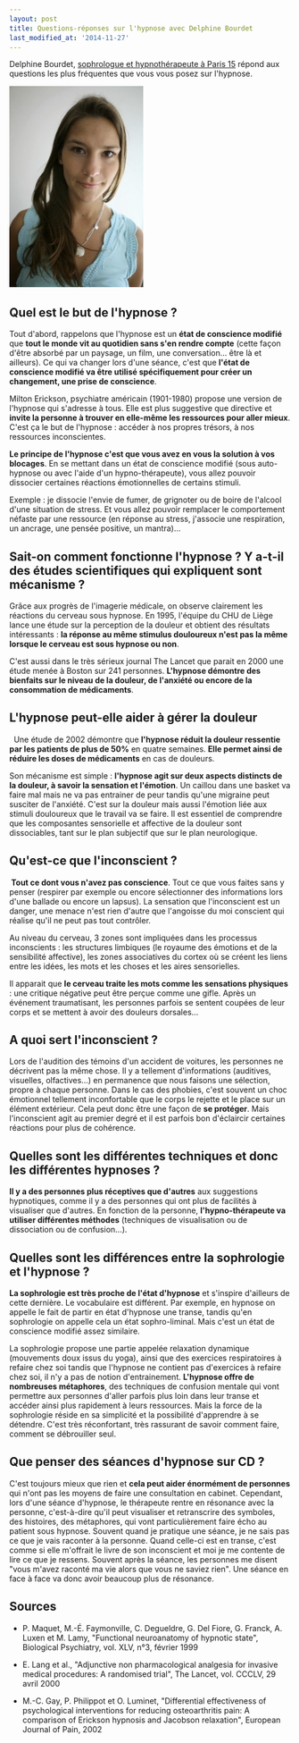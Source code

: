 ```yaml
---
layout: post
title: Questions-réponses sur l'hypnose avec Delphine Bourdet
last_modified_at: '2014-11-27'
---
```


Delphine Bourdet, [sophrologue et hypnothérapeute à Paris 15](http://www.lotusinparis.com/) répond aux questions les plus fréquentes que vous vous posez sur l'hypnose.

[![Delphine Bourdet](/assets/2014-02-19/Delphine-Bourdet.jpg)](http://www.lotusinparis.com/)

## Quel est le but de l'hypnose ?

Tout d'abord, rappelons que l'hypnose est un **état de conscience modifié** que **tout le monde vit au quotidien sans s'en rendre compte**
(cette façon d'être absorbé par un paysage, un film, une conversation... être là et ailleurs).
Ce qui va changer lors d'une séance, c'est que **l'état de conscience modifié va être utilisé spécifiquement pour créer un changement, une prise de conscience**.

Milton Erickson, psychiatre américain (1901-1980) propose une version de l'hypnose qui s'adresse à tous.
Elle est plus suggestive que directive et **invite la personne à trouver en elle-même les ressources pour aller mieux**.
C'est ça le but de l'hypnose : accéder à nos propres trésors, à nos ressources inconscientes. 

**Le principe de l'hypnose c'est que vous avez en vous la solution à vos blocages**.
En se mettant dans un état de conscience modifié (sous auto-hypnose ou avec l'aide d'un hypno-thérapeute),
vous allez pouvoir dissocier certaines réactions émotionnelles de certains stimuli. 

Exemple : je dissocie l'envie de fumer, de grignoter ou de boire de l'alcool d'une situation de stress.
Et vous allez pouvoir remplacer le comportement néfaste par une ressource (en réponse au stress, j'associe une respiration, un ancrage, une pensée positive, un mantra)...

## Sait-on comment fonctionne l'hypnose ? Y a-t-il des études scientifiques qui expliquent sont mécanisme ?

Grâce aux progrès de l'imagerie médicale, on observe clairement les réactions du cerveau sous hypnose.
En 1995, l'équipe du CHU de Liège lance une étude sur la perception de la douleur et obtient des résultats intéressants :
**la réponse au même stimulus douloureux n'est pas la même lorsque le cerveau est sous hypnose ou non**.

C'est aussi dans le très sérieux journal The Lancet que parait en 2000 une étude menée à Boston sur 241 personnes.
**L'hypnose démontre des bienfaits sur le niveau de la douleur, de l'anxiété ou encore de la consommation de médicaments**.

## L'hypnose peut-elle aider à gérer la douleur

  Une étude de 2002 démontre que **l'hypnose réduit la douleur ressentie par les patients de plus de 50%** en quatre semaines.
**Elle permet ainsi de réduire les doses de médicaments** en cas de douleurs. 

Son mécanisme est simple : **l'hypnose agit sur deux aspects distincts de la douleur, à savoir la sensation et l'émotion**.
Un caillou dans une basket va faire mal mais ne va pas entrainer de peur tandis qu'une migraine peut susciter de l'anxiété.
C'est sur la douleur mais aussi l'émotion liée aux stimuli douloureux que le travail va se faire.
Il est essentiel de comprendre que les composantes sensorielle et affective de la douleur sont dissociables, tant sur le plan subjectif que sur le plan neurologique. 

## Qu'est-ce que l'inconscient ?

** Tout ce dont vous n'avez pas conscience**.
Tout ce que vous faites sans y penser (respirer par exemple ou encore sélectionner des informations lors d'une ballade ou encore un lapsus).
La sensation que l'inconscient est un danger, une menace n'est rien d'autre que l'angoisse du moi conscient qui réalise qu'il ne peut pas tout contrôler. 

Au niveau du cerveau, 3 zones sont impliquées dans les processus inconscients :
les structures limbiques (le royaume des émotions et de la sensibilité affective),
les zones associatives du cortex où se créent les liens entre les idées, les mots et les choses et les aires sensorielles. 

Il apparait que **le cerveau traite les mots comme les sensations physiques** :
une critique négative peut être perçue comme une gifle.
Après un événement traumatisant, les personnes parfois se sentent coupées de leur corps et se mettent à avoir des douleurs dorsales...

## A quoi sert l'inconscient ?

Lors de l'audition des témoins d'un accident de voitures, les personnes ne décrivent pas la même chose.
Il y a tellement d'informations (auditives, visuelles, olfactives...) en permanence que nous faisons une sélection, propre à chaque personne.
Dans le cas des phobies, c'est souvent un choc émotionnel tellement inconfortable que le corps le rejette et le place sur un élément extérieur.
Cela peut donc être une façon de **se protéger**. Mais l'inconscient agit au premier degré et il est parfois bon d'éclaircir certaines réactions pour plus de cohérence. 

## Quelles sont les différentes techniques et donc les différentes hypnoses ?

**Il y a des personnes plus réceptives que d'autres** aux suggestions hypnotiques, comme il y a des personnes qui ont plus de facilités à visualiser que d'autres.
En fonction de la personne, **l'hypno-thérapeute va utiliser différentes méthodes** (techniques de visualisation ou de dissociation ou de confusion...). 

## Quelles sont les différences entre la sophrologie et l'hypnose ?

**La sophrologie est très proche de l'état d'hypnose** et s'inspire d'ailleurs de cette dernière.
Le vocabulaire est différent. Par exemple, en hypnose on appelle le fait de partir en état d'hypnose une transe, tandis qu'en sophrologie on appelle cela un état sophro-liminal.
Mais c'est un état de conscience modifié assez similaire. 

La sophrologie propose une partie appelée relaxation dynamique (mouvements doux issus du yoga), ainsi que des exercices respiratoires à refaire chez soi
tandis que l'hypnose ne contient pas d'exercices à refaire chez soi, il n'y a pas de notion d'entrainement.
**L'hypnose offre de nombreuses métaphores**, des techniques de confusion mentale qui vont permettre aux personnes d'aller parfois plus loin dans leur transe
et accéder ainsi plus rapidement à leurs ressources.
Mais la force de la sophrologie réside en sa simplicité et la possibilité d'apprendre à se détendre.
C'est très réconfortant, très rassurant de savoir comment faire, comment se débrouiller seul. 

## Que penser des séances d'hypnose sur CD ?

C'est toujours mieux que rien et **cela peut aider énormément de personnes** qui n'ont pas les moyens de faire une consultation en cabinet.
Cependant, lors d'une séance d'hypnose, le thérapeute rentre en résonance avec la personne, c'est-à-dire qu'il peut visualiser et
retranscrire des symboles, des histoires, des métaphores, qui vont particulièrement faire écho au patient sous hypnose.
Souvent quand je pratique une séance, je ne sais pas ce que je vais raconter à la personne.
Quand celle-ci est en transe, c'est comme si elle m'offrait le livre de son inconscient et moi je me contente de lire ce que je ressens.
Souvent après la séance, les personnes me disent "vous m'avez raconté ma vie alors que vous ne saviez rien".
Une séance en face à face va donc avoir beaucoup plus de résonance.

## Sources

- P. Maquet, M.-É. Faymonville, C. Degueldre, G. Del Fiore, G. Franck, A. Luxen et M. Lamy, 
  "Functional neuroanatomy of hypnotic state", Biological Psychiatry, vol. XLV, n°3, février 1999

- E. Lang et al.,
  "Adjunctive non pharmacological analgesia for invasive medical procedures: A randomised trial", The Lancet, vol. CCCLV, 29 avril 2000

- M.-C. Gay, P. Philippot et O. Luminet,
 "Differential effectiveness of psychological interventions for reducing osteoarthritis pain: A comparison of Erickson hypnosis and Jacobson relaxation",
  European Journal of Pain, 2002
